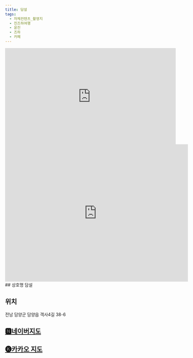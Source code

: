 ```yaml
---
title: 담설
tags:
  - 자체컨텐츠_촬영지
  - 진즈하여행
  - 윤진
  - 즈하
  - 카페
---
```

<iframe width="560" height="315" src="https://www.youtube.com/embed/Zu1CI3Kq6Xo?si=eCyiQaeowMmpiMWo" title="YouTube video player" frameborder="0" allow="accelerometer; autoplay; clipboard-write; encrypted-media; gyroscope; picture-in-picture; web-share" referrerpolicy="strict-origin-when-cross-origin" allowfullscreen></iframe>

<iframe src="https://www.google.com/maps/embed?pb=!1m18!1m12!1m3!1d3255.306882154726!2d126.98193031331951!3d35.32320014944121!2m3!1f0!2f0!3f0!3m2!1i1024!2i768!4f13.1!3m3!1m2!1s0x3571eaedbedc0e9f%3A0x9d8906ef1f8df51f!2z64u07ISk!5e0!3m2!1sko!2skr!4v1741355649280!5m2!1sko!2skr" width="600" height="450" style="border:0;" allowfullscreen="" loading="lazy" referrerpolicy="no-referrer-when-downgrade"></iframe>
## 상호명
담설

## 위치
전남 담양군 담양읍 객사4길 38-6


## [🅽네이버지도](https://naver.me/FA2iPNLy)

## [🅚카카오 지도](https://place.map.kakao.com/25520097)